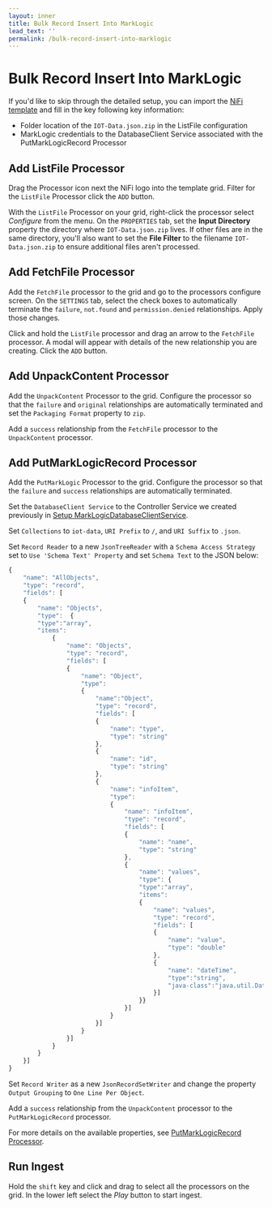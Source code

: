 ```yaml
---
layout: inner
title: Bulk Record Insert Into MarkLogic
lead_text: ''
permalink: /bulk-record-insert-into-marklogic
---
```


# Bulk Record Insert Into MarkLogic
If you'd like to skip through the detailed setup, you can import the [NiFi template][nifi-put-template] and fill in the key following key information:

 * Folder location of the `IOT-Data.json.zip` in the ListFile configuration
 * MarkLogic credentials to the DatabaseClient Service associated with the PutMarkLogicRecord Processor

## Add ListFile Processor

Drag the Processor icon next the NiFi logo into the template grid. Filter for the `ListFile` Processor click the `ADD` button.

With the `ListFile` Processor on your grid, right-click the processor select <i class="fas fa-cog"> Configure</i> from the menu. On the `PROPERTIES` tab, set the **Input Directory** property the directory where `IOT-Data.json.zip` lives. If other files are in the same directory, you'll also want to set the **File Filter** to the filename `IOT-Data.json.zip` to ensure additional files aren't processed.

## Add FetchFile Processor

Add the `FetchFile` processor to the grid and go to the processors configure screen. On the `SETTINGS` tab, select the check boxes to automatically terminate the `failure`, `not.found` and `permission.denied` relationships. Apply those changes.

Click and hold the `ListFile` processor and drag an arrow to the `FetchFile` processor. A modal will appear with details of the new relationship you are creating. Click the `ADD` button.

## Add UnpackContent Processor

Add the `UnpackContent` Processor to the grid. Configure the processor so that the `failure` and `original` relationships are automatically terminated and set the `Packaging Format` property to `zip`.

Add a `success` relationship from the `FetchFile` processor to the `UnpackContent` processor.

## Add PutMarkLogicRecord Processor

Add the `PutMarkLogic` Processor to the grid. Configure the processor so that the `failure` and `success` relationships are automatically terminated. 

Set the `DatabaseClient Service` to the Controller Service we created previously in [Setup MarkLogicDatabaseClientService](#setup-marklogicdatabaseclientservice).

Set `Collections` to `iot-data`, `URI Prefix` to `/`, and `URI Suffix` to `.json`.

Set `Record Reader` to a new `JsonTreeReader` with a `Schema Access Strategy` set to `Use 'Schema Text' Property` and set `Schema Text` to the JSON below:

```javascript
{
    "name": "AllObjects",
    "type": "record",
    "fields": [
    {
        "name": "Objects",
        "type":  {
        "type":"array",
        "items":
            {
                "name": "Objects",
                "type": "record",
                "fields": [
                {
                    "name": "Object",
                    "type":
                    {
                        "name":"Object",
                        "type": "record",
                        "fields": [
                        {
                            "name": "type",
                            "type": "string"
                        },
                        {
                            "name": "id",
                            "type": "string"
                        },
                        {
                            "name": "infoItem",
                            "type":
                            {
                                "name": "infoItem",
                                "type": "record",
                                "fields": [
                                {
                                    "name": "name",
                                    "type": "string"
                                },
                                {
                                    "name": "values",
                                    "type": {
                                    "type":"array",
                                    "items":
                                    {
                                        "name": "values",
                                        "type": "record",
                                        "fields": [
                                        {
                                            "name": "value",
                                            "type": "double"
                                        },
                                        {
                                            "name": "dateTime",
                                            "type":"string",
                                            "java-class":"java.util.Date"
                                        }]
                                    }}
                                }]
                            }
                        }]
                    }
                }]
            }
        }
    }]
}
```

Set `Record Writer` as a new `JsonRecordSetWriter` and change the property `Output Grouping` to `One Line Per Object`.

Add a `success` relationship from the `UnpackContent` processor to the `PutMarkLogicRecord` processor.

For more details on the available properties, see [PutMarkLogicRecord Processor][putmarklogicrecord-processor].

## Run Ingest

Hold the `shift` key and click and drag to select all the processors on the grid. In the lower left select the <i class="fas fa-play"> Play</i> button to start ingest. 

[getting-started-page]:./getting-started
[iot-data]: ./files/IOT-Data.json.zip
[nifi-put-template]: ./files/PutMarkLogicRecordExample.xml
[putmarklogicrecord-processor]: ./nifi-features#putmarklogicrecord-processor
[nifi-exp-lang]:https://nifi.apache.org/docs/nifi-docs/html/expression-language-guide.html
